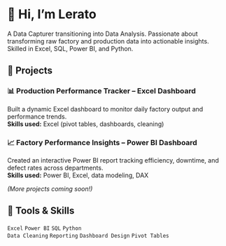 # 👋 Hi, I’m Lerato

A Data Capturer transitioning into Data Analysis. Passionate about transforming raw factory and production data into actionable insights. Skilled in Excel, SQL, Power BI, and Python.

## 🧠 Projects

### 📊 Production Performance Tracker – Excel Dashboard
Built a dynamic Excel dashboard to monitor daily factory output and performance trends.  
**Skills used:** Excel (pivot tables, dashboards, cleaning)

### 📈 Factory Performance Insights – Power BI Dashboard
Created an interactive Power BI report tracking efficiency, downtime, and defect rates across departments.  
**Skills used:** Power BI, Excel, data modeling, DAX

_(More projects coming soon!)_

## 🔧 Tools & Skills
`Excel` `Power BI` `SQL` `Python`  
`Data Cleaning` `Reporting` `Dashboard Design` `Pivot Tables`

